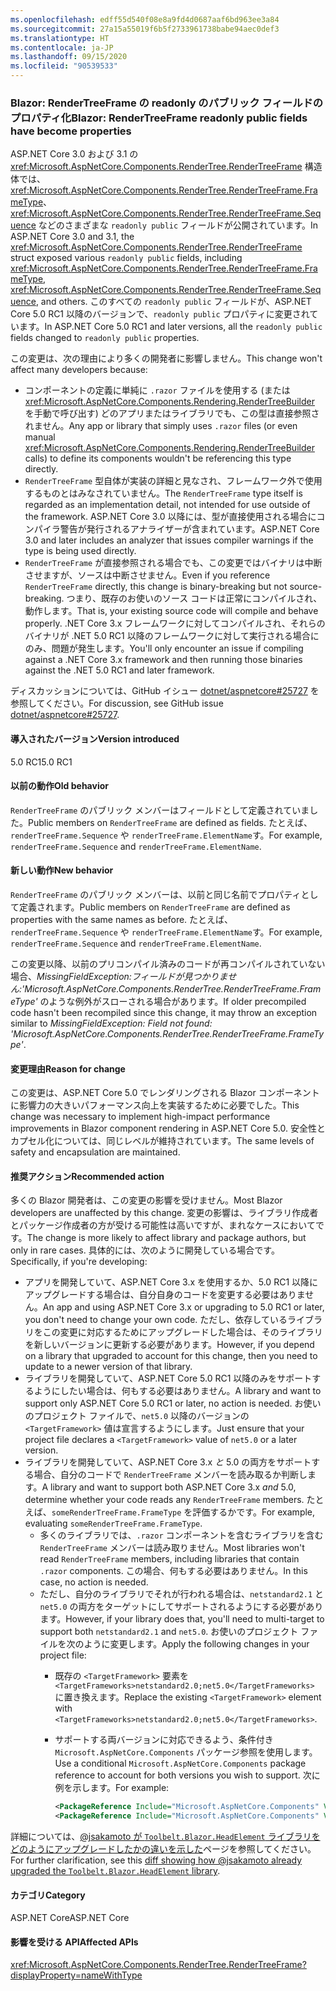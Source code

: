 ```yaml
---
ms.openlocfilehash: edff55d540f08e8a9fd4d0687aaf6bd963ee3a84
ms.sourcegitcommit: 27a15a55019f6b5f2733961738babe94aec0def3
ms.translationtype: HT
ms.contentlocale: ja-JP
ms.lasthandoff: 09/15/2020
ms.locfileid: "90539533"
---
```

### <a name="blazor-rendertreeframe-readonly-public-fields-have-become-properties"></a><span data-ttu-id="a87df-101">Blazor: RenderTreeFrame の readonly のパブリック フィールドのプロパティ化</span><span class="sxs-lookup"><span data-stu-id="a87df-101">Blazor: RenderTreeFrame readonly public fields have become properties</span></span>

<span data-ttu-id="a87df-102">ASP.NET Core 3.0 および 3.1 の <xref:Microsoft.AspNetCore.Components.RenderTree.RenderTreeFrame> 構造体では、<xref:Microsoft.AspNetCore.Components.RenderTree.RenderTreeFrame.FrameType>、<xref:Microsoft.AspNetCore.Components.RenderTree.RenderTreeFrame.Sequence> などのさまざまな `readonly public` フィールドが公開されています。</span><span class="sxs-lookup"><span data-stu-id="a87df-102">In ASP.NET Core 3.0 and 3.1, the <xref:Microsoft.AspNetCore.Components.RenderTree.RenderTreeFrame> struct exposed various `readonly public` fields, including <xref:Microsoft.AspNetCore.Components.RenderTree.RenderTreeFrame.FrameType>, <xref:Microsoft.AspNetCore.Components.RenderTree.RenderTreeFrame.Sequence>, and others.</span></span> <span data-ttu-id="a87df-103">このすべての `readonly public` フィールドが、ASP.NET Core 5.0 RC1 以降のバージョンで、`readonly public` プロパティに変更されています。</span><span class="sxs-lookup"><span data-stu-id="a87df-103">In ASP.NET Core 5.0 RC1 and later versions, all the `readonly public` fields changed to `readonly public` properties.</span></span>

<span data-ttu-id="a87df-104">この変更は、次の理由により多くの開発者に影響しません。</span><span class="sxs-lookup"><span data-stu-id="a87df-104">This change won't affect many developers because:</span></span>

* <span data-ttu-id="a87df-105">コンポーネントの定義に単純に `.razor` ファイルを使用する (または <xref:Microsoft.AspNetCore.Components.Rendering.RenderTreeBuilder> を手動で呼び出す) どのアプリまたはライブラリでも、この型は直接参照されません。</span><span class="sxs-lookup"><span data-stu-id="a87df-105">Any app or library that simply uses `.razor` files (or even manual <xref:Microsoft.AspNetCore.Components.Rendering.RenderTreeBuilder> calls) to define its components wouldn't be referencing this type directly.</span></span>
* <span data-ttu-id="a87df-106">`RenderTreeFrame` 型自体が実装の詳細と見なされ、フレームワーク外で使用するものとはみなされていません。</span><span class="sxs-lookup"><span data-stu-id="a87df-106">The `RenderTreeFrame` type itself is regarded as an implementation detail, not intended for use outside of the framework.</span></span> <span data-ttu-id="a87df-107">ASP.NET Core 3.0 以降には、型が直接使用される場合にコンパイラ警告が発行されるアナライザーが含まれています。</span><span class="sxs-lookup"><span data-stu-id="a87df-107">ASP.NET Core 3.0 and later includes an analyzer that issues compiler warnings if the type is being used directly.</span></span>
* <span data-ttu-id="a87df-108">`RenderTreeFrame` が直接参照される場合でも、この変更ではバイナリは中断させますが、ソースは中断させません。</span><span class="sxs-lookup"><span data-stu-id="a87df-108">Even if you reference `RenderTreeFrame` directly, this change is binary-breaking but not source-breaking.</span></span> <span data-ttu-id="a87df-109">つまり、既存のお使いのソース コードは正常にコンパイルされ、動作します。</span><span class="sxs-lookup"><span data-stu-id="a87df-109">That is, your existing source code will compile and behave properly.</span></span> <span data-ttu-id="a87df-110">.NET Core 3.x フレームワークに対してコンパイルされ、それらのバイナリが .NET 5.0 RC1 以降のフレームワークに対して実行される場合にのみ、問題が発生します。</span><span class="sxs-lookup"><span data-stu-id="a87df-110">You'll only encounter an issue if compiling against a .NET Core 3.x framework and then running those binaries against the .NET 5.0 RC1 and later framework.</span></span>

<span data-ttu-id="a87df-111">ディスカッションについては、GitHub イシュー [dotnet/aspnetcore#25727](https://github.com/dotnet/aspnetcore/issues/25727) を参照してください。</span><span class="sxs-lookup"><span data-stu-id="a87df-111">For discussion, see GitHub issue [dotnet/aspnetcore#25727](https://github.com/dotnet/aspnetcore/issues/25727).</span></span>

#### <a name="version-introduced"></a><span data-ttu-id="a87df-112">導入されたバージョン</span><span class="sxs-lookup"><span data-stu-id="a87df-112">Version introduced</span></span>

<span data-ttu-id="a87df-113">5.0 RC1</span><span class="sxs-lookup"><span data-stu-id="a87df-113">5.0 RC1</span></span>

#### <a name="old-behavior"></a><span data-ttu-id="a87df-114">以前の動作</span><span class="sxs-lookup"><span data-stu-id="a87df-114">Old behavior</span></span>

<span data-ttu-id="a87df-115">`RenderTreeFrame` のパブリック メンバーはフィールドとして定義されていました。</span><span class="sxs-lookup"><span data-stu-id="a87df-115">Public members on `RenderTreeFrame` are defined as fields.</span></span> <span data-ttu-id="a87df-116">たとえば、`renderTreeFrame.Sequence` や `renderTreeFrame.ElementName`す。</span><span class="sxs-lookup"><span data-stu-id="a87df-116">For example, `renderTreeFrame.Sequence` and `renderTreeFrame.ElementName`.</span></span>

#### <a name="new-behavior"></a><span data-ttu-id="a87df-117">新しい動作</span><span class="sxs-lookup"><span data-stu-id="a87df-117">New behavior</span></span>

<span data-ttu-id="a87df-118">`RenderTreeFrame` のパブリック メンバーは、以前と同じ名前でプロパティとして定義されます。</span><span class="sxs-lookup"><span data-stu-id="a87df-118">Public members on `RenderTreeFrame` are defined as properties with the same names as before.</span></span> <span data-ttu-id="a87df-119">たとえば、`renderTreeFrame.Sequence` や `renderTreeFrame.ElementName`す。</span><span class="sxs-lookup"><span data-stu-id="a87df-119">For example, `renderTreeFrame.Sequence` and `renderTreeFrame.ElementName`.</span></span>

<span data-ttu-id="a87df-120">この変更以降、以前のプリコンパイル済みのコードが再コンパイルされていない場合、*MissingFieldException:フィールドが見つかりません:'Microsoft.AspNetCore.Components.RenderTree.RenderTreeFrame.FrameType'* のような例外がスローされる場合があります。</span><span class="sxs-lookup"><span data-stu-id="a87df-120">If older precompiled code hasn't been recompiled since this change, it may throw an exception similar to *MissingFieldException: Field not found: 'Microsoft.AspNetCore.Components.RenderTree.RenderTreeFrame.FrameType'*.</span></span>

#### <a name="reason-for-change"></a><span data-ttu-id="a87df-121">変更理由</span><span class="sxs-lookup"><span data-stu-id="a87df-121">Reason for change</span></span>

<span data-ttu-id="a87df-122">この変更は、ASP.NET Core 5.0 でレンダリングされる Blazor コンポーネントに影響力の大きいパフォーマンス向上を実装するために必要でした。</span><span class="sxs-lookup"><span data-stu-id="a87df-122">This change was necessary to implement high-impact performance improvements in Blazor component rendering in ASP.NET Core 5.0.</span></span> <span data-ttu-id="a87df-123">安全性とカプセル化については、同じレベルが維持されています。</span><span class="sxs-lookup"><span data-stu-id="a87df-123">The same levels of safety and encapsulation are maintained.</span></span>

#### <a name="recommended-action"></a><span data-ttu-id="a87df-124">推奨アクション</span><span class="sxs-lookup"><span data-stu-id="a87df-124">Recommended action</span></span>

<span data-ttu-id="a87df-125">多くの Blazor 開発者は、この変更の影響を受けません。</span><span class="sxs-lookup"><span data-stu-id="a87df-125">Most Blazor developers are unaffected by this change.</span></span> <span data-ttu-id="a87df-126">変更の影響は、ライブラリ作成者とパッケージ作成者の方が受ける可能性は高いですが、まれなケースにおいてです。</span><span class="sxs-lookup"><span data-stu-id="a87df-126">The change is more likely to affect library and package authors, but only in rare cases.</span></span> <span data-ttu-id="a87df-127">具体的には、次のように開発している場合です。</span><span class="sxs-lookup"><span data-stu-id="a87df-127">Specifically, if you're developing:</span></span>

* <span data-ttu-id="a87df-128">アプリを開発していて、ASP.NET Core 3.x を使用するか、5.0 RC1 以降にアップグレードする場合は、自分自身のコードを変更する必要はありません。</span><span class="sxs-lookup"><span data-stu-id="a87df-128">An app and using ASP.NET Core 3.x or upgrading to 5.0 RC1 or later, you don't need to change your own code.</span></span> <span data-ttu-id="a87df-129">ただし、依存しているライブラリをこの変更に対応するためにアップグレードした場合は、そのライブラリを新しいバージョンに更新する必要があります。</span><span class="sxs-lookup"><span data-stu-id="a87df-129">However, if you depend on a library that upgraded to account for this change, then you need to update to a newer version of that library.</span></span>
* <span data-ttu-id="a87df-130">ライブラリを開発していて、ASP.NET Core 5.0 RC1 以降のみをサポートするようにしたい場合は、何もする必要はありません。</span><span class="sxs-lookup"><span data-stu-id="a87df-130">A library and want to support only ASP.NET Core 5.0 RC1 or later, no action is needed.</span></span> <span data-ttu-id="a87df-131">お使いのプロジェクト ファイルで、`net5.0` 以降のバージョンの `<TargetFramework>` 値は宣言するようにします。</span><span class="sxs-lookup"><span data-stu-id="a87df-131">Just ensure that your project file declares a `<TargetFramework>` value of `net5.0` or a later version.</span></span>
* <span data-ttu-id="a87df-132">ライブラリを開発していて、ASP.NET Core 3.x *と* 5.0 の両方をサポートする場合、自分のコードで `RenderTreeFrame` メンバーを読み取るか判断します。</span><span class="sxs-lookup"><span data-stu-id="a87df-132">A library and want to support both ASP.NET Core 3.x *and* 5.0, determine whether your code reads any `RenderTreeFrame` members.</span></span> <span data-ttu-id="a87df-133">たとえば、`someRenderTreeFrame.FrameType` を評価するかです。</span><span class="sxs-lookup"><span data-stu-id="a87df-133">For example, evaluating `someRenderTreeFrame.FrameType`.</span></span>
  * <span data-ttu-id="a87df-134">多くのライブラリでは、`.razor` コンポーネントを含むライブラリを含む `RenderTreeFrame` メンバーは読み取りません。</span><span class="sxs-lookup"><span data-stu-id="a87df-134">Most libraries won't read `RenderTreeFrame` members, including libraries that contain `.razor` components.</span></span> <span data-ttu-id="a87df-135">この場合、何もする必要はありません。</span><span class="sxs-lookup"><span data-stu-id="a87df-135">In this case, no action is needed.</span></span>
  * <span data-ttu-id="a87df-136">ただし、自分のライブラリでそれが行われる場合は、`netstandard2.1` と `net5.0` の両方をターゲットにしてサポートされるようにする必要があります。</span><span class="sxs-lookup"><span data-stu-id="a87df-136">However, if your library does that, you'll need to multi-target to support both `netstandard2.1` and `net5.0`.</span></span> <span data-ttu-id="a87df-137">お使いのプロジェクト ファイルを次のように変更します。</span><span class="sxs-lookup"><span data-stu-id="a87df-137">Apply the following changes in your project file:</span></span>
    * <span data-ttu-id="a87df-138">既存の `<TargetFramework>` 要素を `<TargetFrameworks>netstandard2.0;net5.0</TargetFrameworks>` に置き換えます。</span><span class="sxs-lookup"><span data-stu-id="a87df-138">Replace the existing `<TargetFramework>` element with `<TargetFrameworks>netstandard2.0;net5.0</TargetFrameworks>`.</span></span>
    * <span data-ttu-id="a87df-139">サポートする両バージョンに対応できるよう、条件付き `Microsoft.AspNetCore.Components` パッケージ参照を使用します。</span><span class="sxs-lookup"><span data-stu-id="a87df-139">Use a conditional `Microsoft.AspNetCore.Components` package reference to account for both versions you wish to support.</span></span> <span data-ttu-id="a87df-140">次に例を示します。</span><span class="sxs-lookup"><span data-stu-id="a87df-140">For example:</span></span>

        ```xml
        <PackageReference Include="Microsoft.AspNetCore.Components" Version="3.0.0" Condition="'$(TargetFramework)' == 'netstandard2.0'" />
        <PackageReference Include="Microsoft.AspNetCore.Components" Version="5.0.0-rc.1.*" Condition="'$(TargetFramework)' != 'netstandard2.0'" />
        ```

<span data-ttu-id="a87df-141">詳細については、[@jsakamoto が `Toolbelt.Blazor.HeadElement` ライブラリをどのようにアップグレードしたかの違いを示した](https://github.com/jsakamoto/Toolbelt.Blazor.HeadElement/commit/090df430ba725f9420d412753db8104e8c32bf51)ページを参照してください。</span><span class="sxs-lookup"><span data-stu-id="a87df-141">For further clarification, see this [diff showing how @jsakamoto already upgraded the `Toolbelt.Blazor.HeadElement` library](https://github.com/jsakamoto/Toolbelt.Blazor.HeadElement/commit/090df430ba725f9420d412753db8104e8c32bf51).</span></span>

#### <a name="category"></a><span data-ttu-id="a87df-142">カテゴリ</span><span class="sxs-lookup"><span data-stu-id="a87df-142">Category</span></span>

<span data-ttu-id="a87df-143">ASP.NET Core</span><span class="sxs-lookup"><span data-stu-id="a87df-143">ASP.NET Core</span></span>

#### <a name="affected-apis"></a><span data-ttu-id="a87df-144">影響を受ける API</span><span class="sxs-lookup"><span data-stu-id="a87df-144">Affected APIs</span></span>

<xref:Microsoft.AspNetCore.Components.RenderTree.RenderTreeFrame?displayProperty=nameWithType>

<!--

#### Affected APIs

`T:Microsoft.AspNetCore.Components.RenderTree.RenderTreeFrame`

-->
